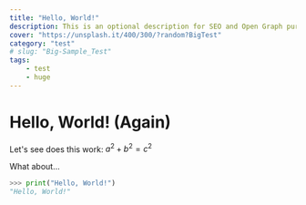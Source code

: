 ```yaml
---
title: "Hello, World!"
description: This is an optional description for SEO and Open Graph purposes, rather than the default generated excerpt.
cover: "https://unsplash.it/400/300/?random?BigTest"
category: "test"
# slug: "Big-Sample_Test"
tags:
    - test
    - huge
---
```


# Hello, World! (Again)

Let's see does this work: $a^2 + b^2 = c^2$

What about...

```python
>>> print("Hello, World!")
"Hello, World!"
```
